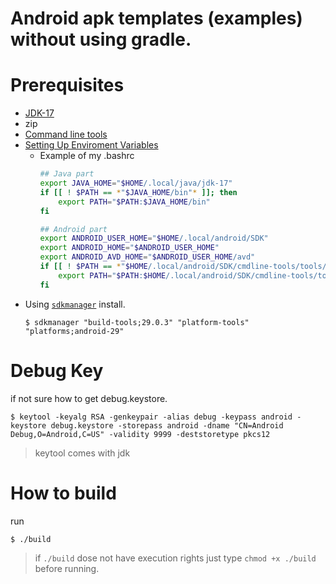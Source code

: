 # Android apk templates (examples) without using gradle.


Prerequisites
==
- [JDK-17](https://jdk.java.net/java-se-ri/17)
- zip
- [Command line tools](https://developer.android.com/studio#downloads)
- [Setting Up Enviroment Variables](https://developer.android.com/studio/command-line/variables)
    - Example of my .bashrc
        ```bash
        ## Java part
        export JAVA_HOME="$HOME/.local/java/jdk-17"
        if [[ ! $PATH == *"$JAVA_HOME/bin"* ]]; then
            export PATH="$PATH:$JAVA_HOME/bin"
        fi

        ## Android part
        export ANDROID_USER_HOME="$HOME/.local/android/SDK"
        export ANDROID_HOME="$ANDROID_USER_HOME"
        export ANDROID_AVD_HOME="$ANDROID_USER_HOME/avd"
        if [[ ! $PATH == *"$HOME/.local/android/SDK/cmdline-tools/tools/bin"* ]]; then
            export PATH="$PATH:$HOME/.local/android/SDK/cmdline-tools/tools/bin"
        fi
        ```
- Using [`sdkmanager`](https://developer.android.com/studio/command-line/sdkmanager) install.
    ``` shell
    $ sdkmanager "build-tools;29.0.3" "platform-tools" "platforms;android-29"
    ```

Debug Key
==
if not sure how to get debug.keystore.
```shell
$ keytool -keyalg RSA -genkeypair -alias debug -keypass android -keystore debug.keystore -storepass android -dname "CN=Android Debug,O=Android,C=US" -validity 9999 -deststoretype pkcs12
```
> keytool comes with jdk

How to build
==
run
```shell
$ ./build
```
> if `./build` dose not have execution rights just type `chmod +x ./build` before running.
